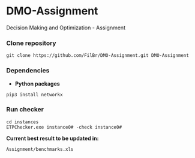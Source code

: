 # DMO-Assignment
Decision Making and Optimization - Assignment

### Clone repository
```
git clone https://github.com/FilBr/DMO-Assignment.git DMO-Assignment
```

### Dependencies
- **Python packages**
```
pip3 install networkx
```

### Run checker
```
cd instances
ETPChecker.exe instance0# -check instance0#
```

**Current best result to be updated in:**
```
Assignment/benchmarks.xls
```
